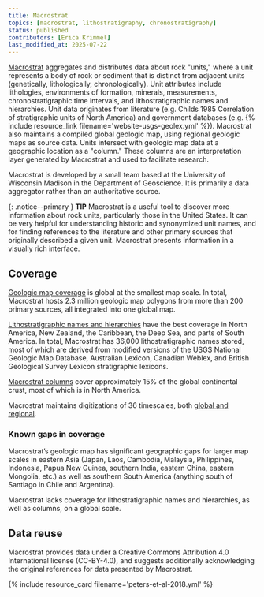 ```yaml
---
title: Macrostrat
topics: [macrostrat, lithostratigraphy, chronostratigraphy]
status: published
contributors: [Erica Krimmel]
last_modified_at: 2025-07-22
---
```


[Macrostrat](https://macrostrat.org) aggregates and distributes data about rock "units," where a unit represents a body of rock or sediment that is distinct from adjacent units (genetically, lithologically, chronologically). Unit attributes include lithologies, environments of formation, minerals, measurements, chronostratigraphic time intervals, and lithostratigraphic names and hierarchies. Unit data originates from literature (e.g. Childs 1985 Correlation of stratigraphic units of North America) and government databases (e.g. {% include resource_link filename='website-usgs-geolex.yml' %}). Macrostrat also maintains a compiled global geologic map, using regional geologic maps as source data. Units intersect with geologic map data at a geographic location as a "column." These columns are an interpretation layer generated by Macrostrat and used to facilitate research.

Macrostrat is developed by a small team based at the University of Wisconsin Madison in the Department of Geoscience. It is primarily a data aggregator rather than an authoritative source.

{: .notice--primary }
**TIP**
Macrostrat is a useful tool to discover more information about rock units, particularly those in the United States. It can be very helpful for understanding historic and synonymized unit names, and for finding references to the literature and other primary sources that originally described a given unit. Macrostrat presents information in a visually rich interface.

## Coverage

[Geologic map coverage](https://macrostrat.org/map) is global at the smallest map scale. In total, Macrostrat hosts 2.3 million geologic map polygons from more than 200 primary sources, all integrated into one global map.

[Lithostratigraphic names and hierarchies](https://macrostrat.org/sift) have the best coverage in North America, New Zealand, the Caribbean, the Deep Sea, and parts of South America. In total, Macrostrat has 36,000 lithostratigraphic names stored, most of which are derived from modified versions of the USGS National Geologic Map Database, Australian Lexicon, Canadian Weblex, and British Geological Survey Lexicon stratigraphic lexicons.

[Macrostrat columns](https://macrostrat.org/sift) cover approximately 15% of the global continental crust, most of which is in North America.

Macrostrat maintains digitizations of 36 timescales, both [global and regional](https://macrostrat.org/api/defs/timescales?all).

### Known gaps in coverage

Macrostrat’s geologic map has significant geographic gaps for larger map scales in eastern Asia (Japan, Laos, Cambodia, Malaysia, Philippines, Indonesia, Papua New Guinea, southern India, eastern China, eastern Mongolia, etc.) as well as southern South America (anything south of Santiago in Chile and Argentina).

Macrostrat lacks coverage for lithostratigraphic names and hierarchies, as well as columns, on a global scale.

## Data reuse

Macrostrat provides data under a Creative Commons Attribution 4.0 International license (CC-BY-4.0), and suggests additionally acknowledging the original references for data presented by Macrostrat. 

{% include resource_card filename='peters-et-al-2018.yml' %}
